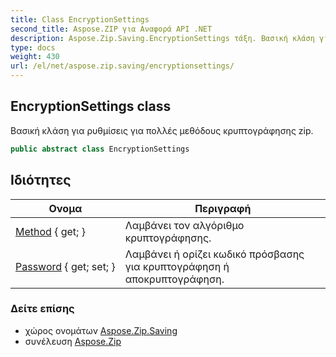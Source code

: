 ```yaml
---
title: Class EncryptionSettings
second_title: Aspose.ZIP για Αναφορά API .NET
description: Aspose.Zip.Saving.EncryptionSettings τάξη. Βασική κλάση για ρυθμίσεις για πολλές μεθόδους κρυπτογράφησης zip.
type: docs
weight: 430
url: /el/net/aspose.zip.saving/encryptionsettings/
---
```

## EncryptionSettings class

Βασική κλάση για ρυθμίσεις για πολλές μεθόδους κρυπτογράφησης zip.

```csharp
public abstract class EncryptionSettings
```

## Ιδιότητες

| Ονομα | Περιγραφή |
| --- | --- |
| [Method](../../aspose.zip.saving/encryptionsettings/method/) { get; } | Λαμβάνει τον αλγόριθμο κρυπτογράφησης. |
| [Password](../../aspose.zip.saving/encryptionsettings/password/) { get; set; } | Λαμβάνει ή ορίζει κωδικό πρόσβασης για κρυπτογράφηση ή αποκρυπτογράφηση. |

### Δείτε επίσης

* χώρος ονομάτων [Aspose.Zip.Saving](../../aspose.zip.saving/)
* συνέλευση [Aspose.Zip](../../)


